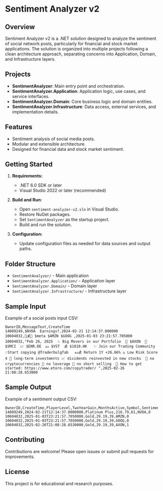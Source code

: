 # Sentiment Analyzer v2

## Overview
Sentiment Analyzer v2 is a .NET solution designed to analyze the sentiment of social network posts, particularly for financial and stock market applications. The solution is organized into multiple projects following a clean architecture approach, separating concerns into Application, Domain, and Infrastructure layers.

## Projects
- **SentimentAnalyzer**: Main entry point and orchestration.
- **SentimentAnalyzer.Application**: Application logic, use cases, and service interfaces.
- **SentimentAnalyzer.Domain**: Core business logic and domain entities.
- **SentimentAnalyzer.Infrastructure**: Data access, external services, and implementation details.

## Features
- Sentiment analysis of social media posts.
- Modular and extensible architecture.
- Designed for financial data and stock market sentiment.

## Getting Started
1. **Requirements:**
   - .NET 6.0 SDK or later
   - Visual Studio 2022 or later (recommended)

2. **Build and Run:**
   - Open `sentiment-analyzer-v2.sln` in Visual Studio.
   - Restore NuGet packages.
   - Set `SentimentAnalyzer` as the startup project.
   - Build and run the solution.

3. **Configuration:**
   - Update configuration files as needed for data sources and output paths.

## Folder Structure
- `SentimentAnalyzer/` - Main application
- `SentimentAnalyzer.Application/` - Application layer
- `SentimentAnalyzer.Domain/` - Domain layer
- `SentimentAnalyzer.Infrastructure/` - Infrastructure layer

## Sample Input
Example of a social posts input CSV:

```csv
OwnerID,MessageText,CreateTime
14089249,$NVDA  Earnings?,2024-02-21 12:14:37.000000
10604032,🎯💰💵 $meta $AMZN $GOOG ,2025-01-03 23:21:57.705000
10604032,"Feb 26, 2025  💥 Big Movers in our Portfolio  🎯 $AXON  🚀 $SMCI  📈 $ENR.DE  💵 $VST  💰 $1810.HK   ✨ Join our Trading Community 💡Start copying @Traderbulgfab   💵💰 Return 1Y +26.66% ⚖️ Low Risk Score 4 🌟 long-term investments 📈 dividends reinvested in new stocks  🚧 no cryptocurrencies 🚧 no leverage 🚧 no short selling  📣 How to get started: https://www.etoro.com/copytrader/ ",2025-02-26 21:08:28.653000
```

## Sample Output
Example of a sentiment output CSV:

```csv
OwnerID,CreateTime,PlayerLevel,TwoYearGain,MonthsActive,Symbol,SentimentScore
14089249,2024-02-21T12:14:37.0000000,Platinum Plus,216.79,61,NVDA,0
10604032,2025-01-03T23:21:57.7050000,Gold,29.19,39,AMZN,0
10604032,2025-01-03T23:21:57.7050000,Gold,29.19,39,GOOG,0
10604032,2025-02-26T21:08:28.6530000,Gold,29.19,39,AXON,1
```

## Contributing
Contributions are welcome! Please open issues or submit pull requests for improvements.

## License
This project is for educational and research purposes.
